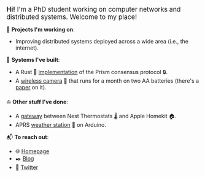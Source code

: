<span style="font-size:larger;"><b>Hi!</b> I'm a PhD student working on computer networks and distributed systems. Welcome to my place!</span>

📆 __Projects I'm working on__:

- Improving distributed systems deployed across a wide area (i.e., the internet).

🚜 __Systems I've built__:

- A Rust 🦀️ [implementation](https://github.com/yangl1996/prism-rust) of the Prism consensus protocol 🔒.
- A [wireless camera](https://github.com/cjosephson/backcam) 🎥 that runs for a month on two AA batteries (there's a [paper](https://dl.acm.org/doi/10.1145/3302506.3310403) on it).

⛵️ __Other stuff I've done__:

- A [gateway](https://github.com/yangl1996/nesthub) between Nest Thermostats 🌡️ and Apple Homekit 🏠.
- APRS [weather station](https://github.com/yangl1996/aprswxbox) 🌈 on Arduino.

📬 __To reach out__:

- 🌐 [Homepage](http://leiy.me)
- ✒️ [Blog](http://blog.leiy.me)
- 📢 [Twitter](https://twitter.com/yangl1996)
